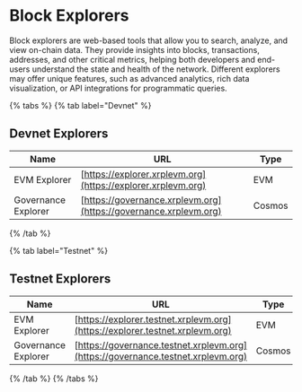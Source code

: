 # Block Explorers

Block explorers are web-based tools that allow you to search, analyze, and view on-chain data. They provide insights into blocks, transactions, addresses, and other critical metrics, helping both developers and end-users understand the state and health of the network. Different explorers may offer unique features, such as advanced analytics, rich data visualization, or API integrations for programmatic queries.

{% tabs %}
{% tab label="Devnet" %}
## Devnet Explorers

| Name                | URL                                                               | Type   |
| ------------------- | ----------------------------------------------------------------- | ------ |
| EVM Explorer        | [https://explorer.xrplevm.org](https://explorer.xrplevm.org)      | EVM    |
| Governance Explorer | [https://governance.xrplevm.org](https://governance.xrplevm.org)  | Cosmos |
{% /tab %}

{% tab label="Testnet" %}
## Testnet Explorers

| Name                | URL                                                                  | Type   |
| ------------------- | -------------------------------------------------------------------- | ------ |
| EVM Explorer        | [https://explorer.testnet.xrplevm.org](https://explorer.testnet.xrplevm.org) | EVM    |
| Governance Explorer | [https://governance.testnet.xrplevm.org](https://governance.testnet.xrplevm.org) | Cosmos |

{% /tab %}
{% /tabs %}